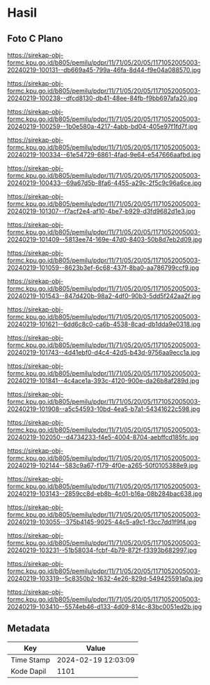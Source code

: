 # Hasil

## Foto C Plano

https://sirekap-obj-formc.kpu.go.id/b805/pemilu/pdpr/11/71/05/20/05/1171052005003-20240219-100131--db669a45-799a-46fa-8d44-f9e04a088570.jpg

https://sirekap-obj-formc.kpu.go.id/b805/pemilu/pdpr/11/71/05/20/05/1171052005003-20240219-100238--dfcd8130-db41-48ee-84fb-f9bb697afa20.jpg

https://sirekap-obj-formc.kpu.go.id/b805/pemilu/pdpr/11/71/05/20/05/1171052005003-20240219-100259--1b0e580a-4217-4abb-bd04-405e97f1fd7f.jpg

https://sirekap-obj-formc.kpu.go.id/b805/pemilu/pdpr/11/71/05/20/05/1171052005003-20240219-100334--61e54729-6861-4fad-9e64-e547666aafbd.jpg

https://sirekap-obj-formc.kpu.go.id/b805/pemilu/pdpr/11/71/05/20/05/1171052005003-20240219-100433--69a67d5b-8fa6-4455-a29c-2f5c9c96a6ce.jpg

https://sirekap-obj-formc.kpu.go.id/b805/pemilu/pdpr/11/71/05/20/05/1171052005003-20240219-101307--f7acf2e4-af10-4be7-b929-d3fd9682d1e3.jpg

https://sirekap-obj-formc.kpu.go.id/b805/pemilu/pdpr/11/71/05/20/05/1171052005003-20240219-101409--5813ee74-169e-47d0-8403-50b8d7eb2d09.jpg

https://sirekap-obj-formc.kpu.go.id/b805/pemilu/pdpr/11/71/05/20/05/1171052005003-20240219-101059--8623b3ef-6c68-437f-8ba0-aa786799ccf9.jpg

https://sirekap-obj-formc.kpu.go.id/b805/pemilu/pdpr/11/71/05/20/05/1171052005003-20240219-101543--847d420b-98a2-4df0-90b3-5dd5f242aa2f.jpg

https://sirekap-obj-formc.kpu.go.id/b805/pemilu/pdpr/11/71/05/20/05/1171052005003-20240219-101621--6dd6c8c0-ca6b-4538-8cad-db1dda9e0318.jpg

https://sirekap-obj-formc.kpu.go.id/b805/pemilu/pdpr/11/71/05/20/05/1171052005003-20240219-101743--4d41ebf0-d4c4-42d5-b43d-9756aa9ecc1a.jpg

https://sirekap-obj-formc.kpu.go.id/b805/pemilu/pdpr/11/71/05/20/05/1171052005003-20240219-101841--4c4ace1a-393c-4120-900e-da26b8af289d.jpg

https://sirekap-obj-formc.kpu.go.id/b805/pemilu/pdpr/11/71/05/20/05/1171052005003-20240219-101908--a5c54593-10bd-4ea5-b7a1-54341622c598.jpg

https://sirekap-obj-formc.kpu.go.id/b805/pemilu/pdpr/11/71/05/20/05/1171052005003-20240219-102050--d4734233-f4e5-4004-8704-aebffcd185fc.jpg

https://sirekap-obj-formc.kpu.go.id/b805/pemilu/pdpr/11/71/05/20/05/1171052005003-20240219-102144--583c9a67-f179-4f0e-a265-50f0105388e9.jpg

https://sirekap-obj-formc.kpu.go.id/b805/pemilu/pdpr/11/71/05/20/05/1171052005003-20240219-103143--2859cc8d-eb8b-4c01-b16a-08b284bac638.jpg

https://sirekap-obj-formc.kpu.go.id/b805/pemilu/pdpr/11/71/05/20/05/1171052005003-20240219-103055--375b4145-9025-44c5-a9c1-f3cc7dd1f9f4.jpg

https://sirekap-obj-formc.kpu.go.id/b805/pemilu/pdpr/11/71/05/20/05/1171052005003-20240219-103231--51b58034-fcbf-4b79-872f-f3393b682997.jpg

https://sirekap-obj-formc.kpu.go.id/b805/pemilu/pdpr/11/71/05/20/05/1171052005003-20240219-103319--5c8350b2-1632-4e26-829d-549425591a0a.jpg

https://sirekap-obj-formc.kpu.go.id/b805/pemilu/pdpr/11/71/05/20/05/1171052005003-20240219-103410--5574eb46-d133-4d09-814c-83bc0051ed2b.jpg


## Metadata

| Key        | Value               |
| ---------- | ------------------- |
| Time Stamp | 2024-02-19 12:03:09 |
| Kode Dapil | 1101                |



